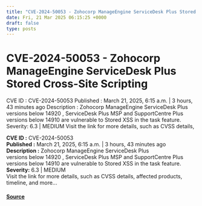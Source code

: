 ```yaml
---
title: "CVE-2024-50053 - Zohocorp ManageEngine ServiceDesk Plus Stored Cross-Site Scripting"
date: Fri, 21 Mar 2025 06:15:25 +0000
draft: false
type: posts
---
```

# CVE-2024-50053 - Zohocorp ManageEngine ServiceDesk Plus Stored Cross-Site Scripting





 CVE ID : CVE-2024-50053 Published : March 21, 2025, 6:15 a.m. | 3 hours, 43 minutes ago Description : Zohocorp ManageEngine ServiceDesk Plus versions below 14920 , ServiceDesk Plus MSP and SupportCentre Plus versions below 14910 are vulnerable to Stored XSS in the task feature. Severity: 6.3 | MEDIUM Visit the link for more details, such as CVSS details,

**CVE ID :** CVE-2024-50053  
**Published :** March 21, 2025, 6:15 a.m. | 3 hours, 43 minutes ago  
**Description :** Zohocorp ManageEngine ServiceDesk Plus versions below 14920 , ServiceDesk Plus MSP and SupportCentre Plus versions below 14910 are vulnerable to Stored XSS in the task feature.  
**Severity:** 6.3 | MEDIUM  
Visit the link for more details, such as CVSS details, affected products, timeline, and more...

#### [Source](https://cvefeed.io/vuln/detail/CVE-2024-50053)


